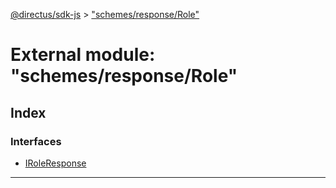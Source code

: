 [@directus/sdk-js](../README.md) > ["schemes/response/Role"](../modules/_schemes_response_role_.md)

# External module: "schemes/response/Role"

## Index

### Interfaces

* [IRoleResponse](../interfaces/_schemes_response_role_.iroleresponse.md)

---

